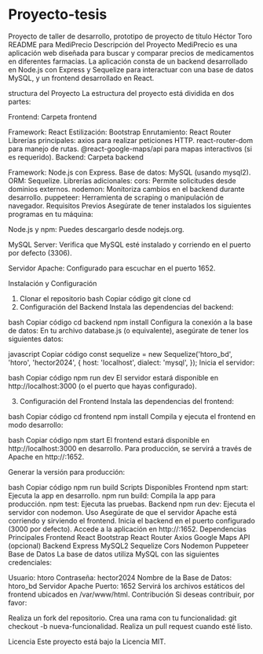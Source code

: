 # Proyecto-tesis
Proyecto de taller de desarrollo, prototipo de proyecto de título Héctor Toro
README para MediPrecio
Descripción del Proyecto
MediPrecio es una aplicación web diseñada para buscar y comparar precios de medicamentos en diferentes farmacias. La aplicación consta de un backend desarrollado en Node.js con Express y Sequelize para interactuar con una base de datos MySQL, y un frontend desarrollado en React.

structura del Proyecto
La estructura del proyecto está dividida en dos partes:

Frontend: Carpeta frontend

Framework: React
Estilización: Bootstrap
Enrutamiento: React Router
Librerías principales:
axios para realizar peticiones HTTP.
react-router-dom para manejo de rutas.
@react-google-maps/api para mapas interactivos (si es requerido).
Backend: Carpeta backend

Framework: Node.js con Express.
Base de datos: MySQL (usando mysql2).
ORM: Sequelize.
Librerías adicionales:
cors: Permite solicitudes desde dominios externos.
nodemon: Monitoriza cambios en el backend durante desarrollo.
puppeteer: Herramienta de scraping o manipulación de navegador.
Requisitos Previos
Asegúrate de tener instalados los siguientes programas en tu máquina:

Node.js y npm:
Puedes descargarlo desde nodejs.org.

MySQL Server:
Verifica que MySQL esté instalado y corriendo en el puerto por defecto (3306).

Servidor Apache:
Configurado para escuchar en el puerto 1652.

Instalación y Configuración
1. Clonar el repositorio
bash
Copiar código
git clone <url-del-repositorio>
cd <carpeta-del-proyecto>
2. Configuración del Backend
Instala las dependencias del backend:

bash
Copiar código
cd backend
npm install
Configura la conexión a la base de datos:
En tu archivo database.js (o equivalente), asegúrate de tener los siguientes datos:

javascript
Copiar código
const sequelize = new Sequelize('htoro_bd', 'htoro', 'hector2024', {
  host: 'localhost',
  dialect: 'mysql',
});
Inicia el servidor:

bash
Copiar código
npm run dev
El servidor estará disponible en http://localhost:3000 (o el puerto que hayas configurado).

3. Configuración del Frontend
Instala las dependencias del frontend:

bash
Copiar código
cd frontend
npm install
Compila y ejecuta el frontend en modo desarrollo:

bash
Copiar código
npm start
El frontend estará disponible en http://localhost:3000 en desarrollo. Para producción, se servirá a través de Apache en http://<IP-del-servidor>:1652.

Generar la versión para producción:

bash
Copiar código
npm run build
Scripts Disponibles
Frontend
npm start: Ejecuta la app en desarrollo.
npm run build: Compila la app para producción.
npm test: Ejecuta las pruebas.
Backend
npm run dev: Ejecuta el servidor con nodemon.
Uso
Asegúrate de que el servidor Apache está corriendo y sirviendo el frontend.
Inicia el backend en el puerto configurado (3000 por defecto).
Accede a la aplicación en http://<IP-del-servidor>:1652.
Dependencias Principales
Frontend
React
Bootstrap
React Router
Axios
Google Maps API (opcional)
Backend
Express
MySQL2
Sequelize
Cors
Nodemon
Puppeteer
Base de Datos
La base de datos utiliza MySQL con las siguientes credenciales:

Usuario: htoro
Contraseña: hector2024
Nombre de la Base de Datos: htoro_bd
Servidor Apache
Puerto: 1652
Servirá los archivos estáticos del frontend ubicados en /var/www/html.
Contribución
Si deseas contribuir, por favor:

Realiza un fork del repositorio.
Crea una rama con tu funcionalidad: git checkout -b nueva-funcionalidad.
Realiza un pull request cuando esté listo.

Licencia
Este proyecto está bajo la Licencia MIT.